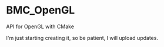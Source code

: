 # BMC_OpenGL
API for OpenGL with CMake

I'm just starting creating it, so be patient, I will upload updates.